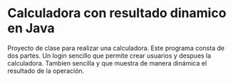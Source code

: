 # Calculadora con resultado dinamico en Java
 Proyecto de clase para realizar una calculadora.
 Este programa consta de dos partes. Un login sencillo que permite crear usuarios y despues la calculadora. Tambien sencilla y que muestra de manera dinámica el resultado de la operación.
